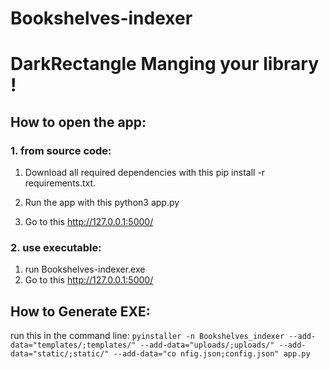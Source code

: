 # Bookshelves-indexer

# DarkRectangle Manging your library !

## How to open the app:
### 1. from source code:
1. Download all required dependencies with this pip install -r requirements.txt.

2. Run the app with this python3 app.py

3. Go to this http://127.0.0.1:5000/

### 2. use executable:
1. run Bookshelves-indexer.exe
2. Go to this http://127.0.0.1:5000/

## How to Generate EXE:
run this in the command line:
`pyinstaller -n Bookshelves_indexer --add-data="templates/;templates/" --add-data="uploads/;uploads/" --add-data="static/;static/" --add-data="co
nfig.json;config.json" app.py`